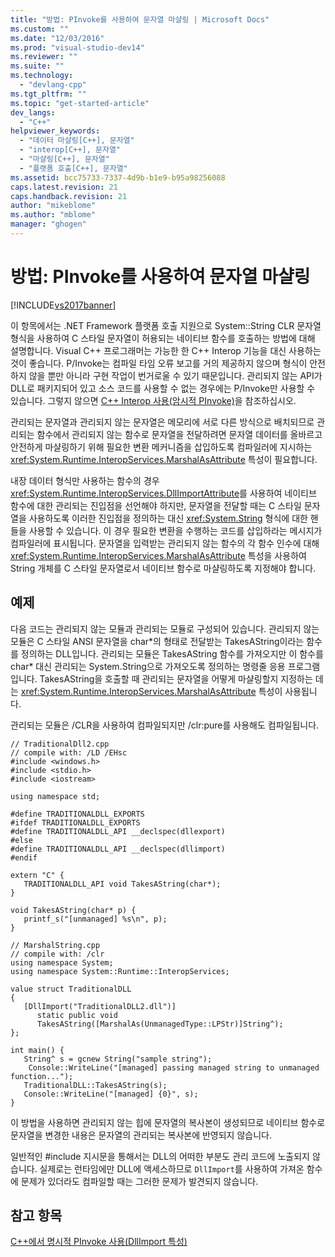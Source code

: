 ```yaml
---
title: "방법: PInvoke를 사용하여 문자열 마샬링 | Microsoft Docs"
ms.custom: ""
ms.date: "12/03/2016"
ms.prod: "visual-studio-dev14"
ms.reviewer: ""
ms.suite: ""
ms.technology: 
  - "devlang-cpp"
ms.tgt_pltfrm: ""
ms.topic: "get-started-article"
dev_langs: 
  - "C++"
helpviewer_keywords: 
  - "데이터 마샬링[C++], 문자열"
  - "interop[C++], 문자열"
  - "마샬링[C++], 문자열"
  - "플랫폼 호출[C++], 문자열"
ms.assetid: bcc75733-7337-4d9b-b1e9-b95a98256088
caps.latest.revision: 21
caps.handback.revision: 21
author: "mikeblome"
ms.author: "mblome"
manager: "ghogen"
---
```

# 방법: PInvoke를 사용하여 문자열 마샬링
[!INCLUDE[vs2017banner](../assembler/inline/includes/vs2017banner.md)]

이 항목에서는 .NET Framework 플랫폼 호출 지원으로 System::String CLR 문자열 형식을 사용하여 C 스타일 문자열이 허용되는 네이티브 함수를 호출하는 방법에 대해 설명합니다.  Visual C\+\+ 프로그래머는 가능한 한 C\+\+ Interop 기능을 대신 사용하는 것이 좋습니다. P\/Invoke는 컴파일 타임 오류 보고를 거의 제공하지 않으며 형식이 안전하지 않을 뿐만 아니라 구현 작업이 번거로울 수 있기 때문입니다.  관리되지 않는 API가 DLL로 패키지되어 있고 소스 코드를 사용할 수 없는 경우에는 P\/Invoke만 사용할 수 있습니다. 그렇지 않으면 [C\+\+ Interop 사용\(암시적 PInvoke\)](../dotnet/using-cpp-interop-implicit-pinvoke.md)을 참조하십시오.  
  
 관리되는 문자열과 관리되지 않는 문자열은 메모리에 서로 다른 방식으로 배치되므로 관리되는 함수에서 관리되지 않는 함수로 문자열을 전달하려면 문자열 데이터를 올바르고 안전하게 마샬링하기 위해 필요한 변환 메커니즘을 삽입하도록 컴파일러에 지시하는 <xref:System.Runtime.InteropServices.MarshalAsAttribute> 특성이 필요합니다.  
  
 내장 데이터 형식만 사용하는 함수의 경우 <xref:System.Runtime.InteropServices.DllImportAttribute>를 사용하여 네이티브 함수에 대한 관리되는 진입점을 선언해야 하지만, 문자열을 전달할 때는 C 스타일 문자열을 사용하도록 이러한 진입점을 정의하는 대신 <xref:System.String> 형식에 대한 핸들을 사용할 수 있습니다.  이 경우 필요한 변환을 수행하는 코드를 삽입하라는 메시지가 컴파일러에 표시됩니다.  문자열을 입력받는 관리되지 않는 함수의 각 함수 인수에 대해 <xref:System.Runtime.InteropServices.MarshalAsAttribute> 특성을 사용하여 String 개체를 C 스타일 문자열로서 네이티브 함수로 마샬링하도록 지정해야 합니다.  
  
## 예제  
 다음 코드는 관리되지 않는 모듈과 관리되는 모듈로 구성되어 있습니다.  관리되지 않는 모듈은 C 스타일 ANSI 문자열을 char\*의 형태로 전달받는 TakesAString이라는 함수를 정의하는 DLL입니다.  관리되는 모듈은 TakesAString 함수를 가져오지만 이 함수를 char\* 대신 관리되는 System.String으로 가져오도록 정의하는 명령줄 응용 프로그램입니다.  TakesAString을 호출할 때 관리되는 문자열을 어떻게 마샬링할지 지정하는 데는 <xref:System.Runtime.InteropServices.MarshalAsAttribute> 특성이 사용됩니다.  
  
 관리되는 모듈은 \/CLR을 사용하여 컴파일되지만 \/clr:pure를 사용해도 컴파일됩니다.  
  
```  
// TraditionalDll2.cpp  
// compile with: /LD /EHsc  
#include <windows.h>  
#include <stdio.h>  
#include <iostream>  
  
using namespace std;  
  
#define TRADITIONALDLL_EXPORTS  
#ifdef TRADITIONALDLL_EXPORTS  
#define TRADITIONALDLL_API __declspec(dllexport)  
#else  
#define TRADITIONALDLL_API __declspec(dllimport)  
#endif  
  
extern "C" {  
   TRADITIONALDLL_API void TakesAString(char*);  
}  
  
void TakesAString(char* p) {  
   printf_s("[unmanaged] %s\n", p);  
}  
```  
  
```  
// MarshalString.cpp  
// compile with: /clr  
using namespace System;  
using namespace System::Runtime::InteropServices;  
  
value struct TraditionalDLL  
{  
   [DllImport("TraditionalDLL2.dll")]  
      static public void   
      TakesAString([MarshalAs(UnmanagedType::LPStr)]String^);  
};  
  
int main() {  
   String^ s = gcnew String("sample string");  
    Console::WriteLine("[managed] passing managed string to unmanaged function...");  
   TraditionalDLL::TakesAString(s);  
   Console::WriteLine("[managed] {0}", s);  
}  
```  
  
 이 방법을 사용하면 관리되지 않는 힙에 문자열의 복사본이 생성되므로 네이티브 함수로 문자열을 변경한 내용은 문자열의 관리되는 복사본에 반영되지 않습니다.  
  
 일반적인 \#include 지시문을 통해서는 DLL의 어떠한 부분도 관리 코드에 노출되지 않습니다.  실제로는 런타임에만 DLL에 액세스하므로 `DllImport`를 사용하여 가져온 함수에 문제가 있더라도 컴파일할 때는 그러한 문제가 발견되지 않습니다.  
  
## 참고 항목  
 [C\+\+에서 명시적 PInvoke 사용\(DllImport 특성\)](../dotnet/using-explicit-pinvoke-in-cpp-dllimport-attribute.md)